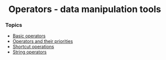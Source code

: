 <h1 align="center">Operators - data manipulation tools</h1>

### Topics

- [Basic operators](https://github.com/algorodev/python-essentials-cisco-certification/tree/main/operators/basic-operators)
- [Operators and their priorities](https://github.com/algorodev/python-essentials-cisco-certification/tree/main/operators/priorities)
- [Shortcut operations](https://github.com/algorodev/python-essentials-cisco-certification/tree/main/operators/shortcut-operations)
- [String operators](https://github.com/algorodev/python-essentials-cisco-certification/tree/main/operators/string-operators)
